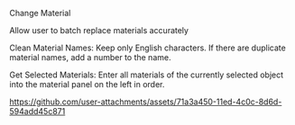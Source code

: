 Change Material

Allow user to batch replace materials accurately

Clean Material Names:
Keep only English characters. If there are duplicate material names, add a number to the name.

Get Selected Materials:
Enter all materials of the currently selected object into the material panel on the left in order.

https://github.com/user-attachments/assets/71a3a450-11ed-4c0c-8d6d-594add45c871



